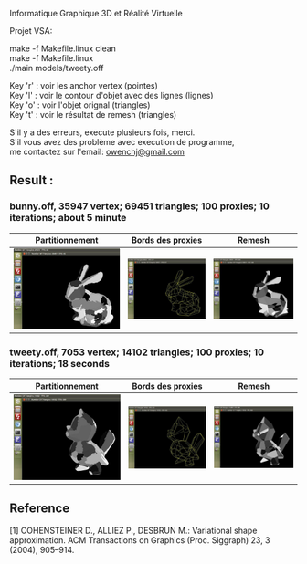 Informatique Graphique 3D et Réalité Virtuelle 

Projet VSA:

make -f Makefile.linux clean <br>
make -f Makefile.linux <br>
./main models/tweety.off<br>

Key 'r' : voir les anchor vertex                   (pointes)<br>
Key 'l' : voir le contour d'objet avec des lignes  (lignes)<br>
Key 'o' : voir l'objet orignal                     (triangles)<br>
Key 't' : voir le résultat de remesh               (triangles)<br>




S'il y a des erreurs, execute plusieurs fois, merci. <br>
S'il vous avez des problème avec execution de programme,<br>
me contactez sur l'email: owenchj@gmail.com <br>


## Result :

### bunny.off, 35947 vertex; 69451 triangles; 100 proxies; 10 iterations; about 5 minute
| Partitionnement | Bords des proxies | Remesh |
| ---- | ---- | ---- |
![bunny0](https://github.com/owenchj/Vertex_simplication_3D/blob/master/doc/img/bunny0.jpg) | ![bunny1](https://github.com/owenchj/Vertex_simplication_3D/blob/master/doc/img/bunny1.jpg) | ![bunny2](https://github.com/owenchj/Vertex_simplication_3D/blob/master/doc/img/bunny2.jpg)

### tweety.off, 7053 vertex; 14102 triangles; 100 proxies; 10 iterations; 18 seconds
| Partitionnement | Bords des proxies | Remesh |
| ---- | ---- | ---- |
![tweety0](https://github.com/owenchj/Vertex_simplication_3D/blob/master/doc/img/tweety0.jpg) | ![tweety1](https://github.com/owenchj/Vertex_simplication_3D/blob/master/doc/img/tweety1.jpg) | ![tweety2](https://github.com/owenchj/Vertex_simplication_3D/blob/master/doc/img/tweety2.jpg)

## Reference
[1] COHEN­STEINER D., ALLIEZ P., DESBRUN M.: Variational shape approximation. ACM
    Transactions on Graphics (Proc. Siggraph) 23, 3 (2004), 905–914. 